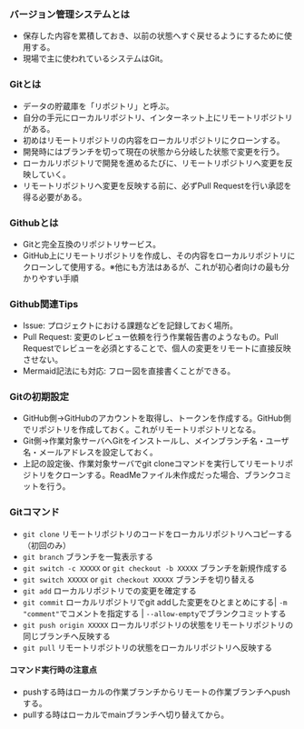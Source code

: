 ### バージョン管理システムとは
- 保存した内容を累積しておき、以前の状態へすぐ戻せるようにするために使用する。
- 現場で主に使われているシステムはGit。

### Gitとは
- データの貯蔵庫を「リポジトリ」と呼ぶ。
- 自分の手元にローカルリポジトリ、インターネット上にリモートリポジトリがある。
- 初めはリモートリポジトリの内容をローカルリポジトリにクローンする。
- 開発時にはブランチを切って現在の状態から分岐した状態で変更を行う。
- ローカルリポジトリで開発を進めるたびに、リモートリポジトリへ変更を反映していく。
- リモートリポジトリへ変更を反映する前に、必ずPull Requestを行い承認を得る必要がある。

### Githubとは
- Gitと完全互換のリポジトリサービス。
- GitHub上にリモートリポジトリを作成し、その内容をローカルリポジトリにクローンして使用する。※他にも方法はあるが、これが初心者向けの最も分かりやすい手順

### Github関連Tips
- Issue: プロジェクトにおける課題などを記録しておく場所。
- Pull Request: 変更のレビュー依頼を行う作業報告書のようなもの。Pull Requestでレビューを必須とすることで、個人の変更をリモートに直接反映させない。
- Mermaid記法にも対応: フロー図を直接書くことができる。

### Gitの初期設定
- GitHub側→GitHubのアカウントを取得し、トークンを作成する。GitHub側でリポジトリを作成しておく。これがリモートリポジトリとなる。
- Git側→作業対象サーバへGitをインストールし、メインブランチ名・ユーザ名・メールアドレスを設定しておく。
- 上記の設定後、作業対象サーバでgit cloneコマンドを実行してリモートリポジトリをクローンする。ReadMeファイル未作成だった場合、ブランクコミットを行う。

### Gitコマンド
- `git clone` リモートリポジトリのコードをローカルリポジトリへコピーする（初回のみ）
- `git branch` ブランチを一覧表示する
- `git switch -c XXXXX` or `git checkout -b XXXXX` ブランチを新規作成する
- `git switch XXXXX` or `git checkout XXXXX` ブランチを切り替える
- `git add` ローカルリポジトリでの変更を確定する
- `git commit` ローカルリポジトリでgit addした変更をひとまとめにする| `-m "comment"`でコメントを指定する | `--allow-empty`でブランクコミットする
- `git push origin XXXXX` ローカルリポジトリの状態をリモートリポジトリの同じブランチへ反映する
- `git pull` リモートリポジトリの状態をローカルリポジトリへ反映する

#### コマンド実行時の注意点
- pushする時はローカルの作業ブランチからリモートの作業ブランチへpushする。
- pullする時はローカルでmainブランチへ切り替えてから。
